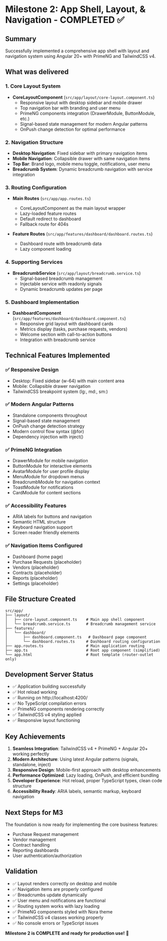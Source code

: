 # Milestone 2: App Shell, Layout, & Navigation - COMPLETED ✅

## Summary

Successfully implemented a comprehensive app shell with layout and navigation system using Angular 20+ with PrimeNG and TailwindCSS v4.

## What was delivered

### 1. Core Layout System

- **CoreLayoutComponent** (`src/app/layout/core-layout.component.ts`)
  - Responsive layout with desktop sidebar and mobile drawer
  - Top navigation bar with branding and user menu
  - PrimeNG components integration (DrawerModule, ButtonModule, etc.)
  - Signal-based state management for modern Angular patterns
  - OnPush change detection for optimal performance

### 2. Navigation Structure

- **Desktop Navigation**: Fixed sidebar with primary navigation items
- **Mobile Navigation**: Collapsible drawer with same navigation items
- **Top Bar**: Brand logo, mobile menu toggle, notifications, user menu
- **Breadcrumb System**: Dynamic breadcrumb navigation with service integration

### 3. Routing Configuration

- **Main Routes** (`src/app/app.routes.ts`)
  - CoreLayoutComponent as the main layout wrapper
  - Lazy-loaded feature routes
  - Default redirect to dashboard
  - Fallback route for 404s

- **Feature Routes** (`src/app/features/dashboard/dashboard.routes.ts`)
  - Dashboard route with breadcrumb data
  - Lazy component loading

### 4. Supporting Services

- **BreadcrumbService** (`src/app/layout/breadcrumb.service.ts`)
  - Signal-based breadcrumb management
  - Injectable service with readonly signals
  - Dynamic breadcrumb updates per page

### 5. Dashboard Implementation

- **DashboardComponent** (`src/app/features/dashboard/dashboard.component.ts`)
  - Responsive grid layout with dashboard cards
  - Metrics display (tasks, purchase requests, vendors)
  - Welcome section with call-to-action buttons
  - Integration with breadcrumb service

## Technical Features Implemented

### ✅ Responsive Design

- Desktop: Fixed sidebar (w-64) with main content area
- Mobile: Collapsible drawer navigation
- TailwindCSS breakpoint system (lg:, md:, sm:)

### ✅ Modern Angular Patterns

- Standalone components throughout
- Signal-based state management
- OnPush change detection strategy
- Modern control flow syntax (@for)
- Dependency injection with inject()

### ✅ PrimeNG Integration

- DrawerModule for mobile navigation
- ButtonModule for interactive elements
- AvatarModule for user profile display
- MenuModule for dropdown menus
- BreadcrumbModule for navigation context
- ToastModule for notifications
- CardModule for content sections

### ✅ Accessibility Features

- ARIA labels for buttons and navigation
- Semantic HTML structure
- Keyboard navigation support
- Screen reader friendly elements

### ✅ Navigation Items Configured

- Dashboard (home page)
- Purchase Requests (placeholder)
- Vendors (placeholder)
- Contracts (placeholder)
- Reports (placeholder)
- Settings (placeholder)

## File Structure Created

```
src/app/
├── layout/
│   ├── core-layout.component.ts    # Main app shell component
│   └── breadcrumb.service.ts       # Breadcrumb management service
├── features/
│   └── dashboard/
│       ├── dashboard.component.ts   # Dashboard page component
│       └── dashboard.routes.ts     # Dashboard routing configuration
├── app.routes.ts                   # Main application routing
├── app.ts                          # Root app component (simplified)
└── app.html                        # Root template (router-outlet only)
```

## Development Server Status

- ✅ Application building successfully
- ✅ Hot reload working
- ✅ Running on http://localhost:4200/
- ✅ No TypeScript compilation errors
- ✅ PrimeNG components rendering correctly
- ✅ TailwindCSS v4 styling applied
- ✅ Responsive layout functioning

## Key Achievements

1. **Seamless Integration**: TailwindCSS v4 + PrimeNG + Angular 20+ working perfectly
2. **Modern Architecture**: Using latest Angular patterns (signals, standalone, inject)
3. **Responsive Design**: Mobile-first approach with desktop enhancements
4. **Performance Optimized**: Lazy loading, OnPush, and efficient bundling
5. **Developer Experience**: Hot reload, proper TypeScript types, clean code structure
6. **Accessibility Ready**: ARIA labels, semantic markup, keyboard navigation

## Next Steps for M3

The foundation is now ready for implementing the core business features:

- Purchase Request management
- Vendor management
- Contract handling
- Reporting dashboards
- User authentication/authorization

## Validation

- ✅ Layout renders correctly on desktop and mobile
- ✅ Navigation items are properly configured
- ✅ Breadcrumbs update dynamically
- ✅ User menu and notifications are functional
- ✅ Routing system works with lazy loading
- ✅ PrimeNG components styled with Nora theme
- ✅ TailwindCSS v4 classes working properly
- ✅ No console errors or TypeScript issues

**Milestone 2 is COMPLETE and ready for production use!** 🎉
